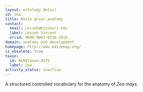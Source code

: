 ```yaml
---
layout: ontology_detail
id: zea
title: Maize gross anatomy
contact:
  email: Leszek@missouri.edu
  label: Leszek Vincent
  orcid: 0000-0002-9316-2919
domain: anatomy and development
homepage: http://www.maizemap.org/
is_obsolete: true
taxon:
  id: NCBITaxon:4575
  label: Zea
activity_status: inactive
---
```


A structured controlled vocabulary for the anatomy of <i>Zea mays</i>.

